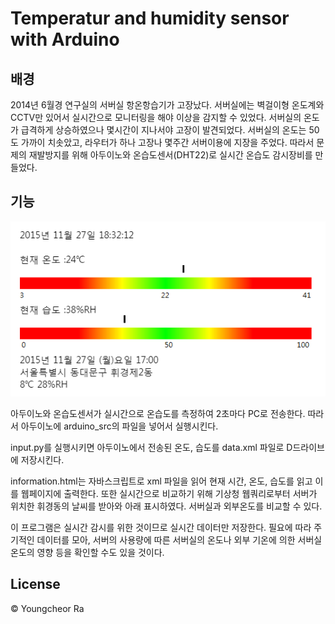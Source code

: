 # Temperatur and humidity sensor with Arduino

## 배경

2014년 6월경 연구실의 서버실 항온항습기가 고장났다. 서버실에는 벽걸이형 온도계와 CCTV만 있어서 실시간으로 모니터링을 해야 이상을 감지할 수 있었다. 서버실의 온도가 급격하게 상승하였으나 몇시간이 지나서야 고장이 발견되었다. 서버실의 온도는 50도 가까이 치솟았고, 라우터가 하나 고장나 몇주간 서버이용에 지장을 주었다. 따라서 문제의 재발방지를 위해 아두이노와 온습도센서(DHT22)로 실시간 온습도 감시장비를 만들었다.

## 기능

![온습도 안내](image/image_01.png)

아두이노와 온습도센서가 실시간으로 온습도를 측정하여 2초마다 PC로 전송한다. 따라서 아두이노에 arduino_src의 파일을 넣어서 실행시킨다.

input.py를 실행시키면 아두이노에서 전송된 온도, 습도를 data.xml 파일로 D드라이브에 저장시킨다.

information.html는 자바스크립트로 xml 파일을 읽어 현재 시간, 온도, 습도를 읽고 이를 웹페이지에 출력한다. 또한 실시간으로 비교하기 위해 기상청 웹쿼리로부터 서버가 위치한 휘경동의 날씨를 받아와 아래 표시하였다. 서버실과 외부온도를 비교할 수 있다.

이 프로그램은 실시간 감시를 위한 것이므로 실시간 데이터만 저장한다. 필요에 따라 주기적인 데이터를 모아, 서버의 사용량에 따른 서버실의 온도나 외부 기온에 의한 서버실 온도의 영향 등을 확인할 수도 있을 것이다. 

## License

© Youngcheor Ra